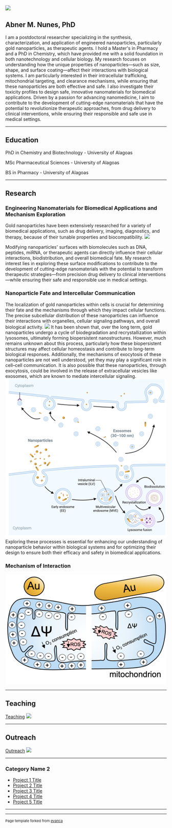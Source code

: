 <img src="images/Main1.png?raw=true"/>

## Abner M. Nunes, PhD

I am a postdoctoral researcher specializing in the synthesis, characterization, and application of engineered nanoparticles, particularly gold nanoparticles, as therapeutic agents. I hold a Master's in Pharmacy and a PhD in Chemistry, which have provided me with a solid foundation in both nanotechnology and cellular biology.
My research focuses on understanding how the unique properties of nanoparticles—such as size, shape, and surface coating—affect their interactions with biological systems. I am particularly interested in their intracellular trafficking, mitochondrial targeting, and clearance mechanisms, while ensuring that these nanoparticles are both effective and safe. I also investigate their toxicity profiles to design safe, innovative nanomaterials for biomedical applications.
Driven by a passion for advancing nanomedicine, I aim to contribute to the development of cutting-edge nanomaterials that have the potential to revolutionize therapeutic approaches, from drug delivery to clinical interventions, while ensuring their responsible and safe use in medical settings.

---
## Education

PhD in Chemistry and Biotechnology - University of Alagoas

MSc Pharmaceutical Sciences - University of Alagoas

BS in Pharmacy - University of Alagoas

---

## Research 
### Engineering Nanomaterials for Biomedical Applications and Mechanism Exploration
Gold nanoparticles have been extensively researched for a variety of biomedical applications, such as drug delivery, imaging, diagnostics, and therapy, because of their tunable properties and biocompatibility.
<img src="images/Main55.png?raw=true"/>

Modifying nanoparticles' surfaces with biomolecules such as DNA, peptides, miRNA, or therapeutic agents can directly influence their cellular interactions, biodistribution, and overall biomedical fate. My research interest lies in exploring these surface modifications to contribute to the development of cutting-edge nanomaterials with the potential to transform therapeutic strategies—from precision drug delivery to clinical interventions—while ensuring their safe and responsible use in medical settings.

### Nanoparticle Fate and Intercellular Communication

The localization of gold nanoparticles within cells is crucial for determining their fate and the mechanisms through which they impact cellular functions. The precise subcellular distribution of these nanoparticles can influence their interactions with organelles, cellular signaling pathways, and overall biological activity.
<img src="images/Main22.png?raw=true"/>
It has been shown that, over the long term, gold nanoparticles undergo a cycle of biodegradation and recrystallization within lysosomes, ultimately forming biopersistent nanostructures. However, much remains unknown about this process, particularly how these biopersistent structures may affect cellular homeostasis and contribute to long-term biological responses. Additionally, the mechanisms of exocytosis of these nanoparticles are not well understood, yet they may play a significant role in cell–cell communication. It is also possible that these nanoparticles, through exocytosis, could be involved in the release of extracellular vesicles like exosomes, which are known to mediate intercellular signaling.
<img src="images/Main333.png?raw=true"/>
Exploring these processes is essential for enhancing our understanding of nanoparticle behavior within biological systems and for optimizing their design to ensure both their efficacy and safety in biomedical applications.

### Mechanism of Interaction

<img src="images/Main44.png?raw=true"/>

---
## Teaching 
[Teaching](/pdf/sample_presentation.pdf)
<img src="images/dummy_thumbnail.jpg?raw=true"/>

---
## Outreach
[Outreach](http://example.com/)
<img src="images/dummy_thumbnail.jpg?raw=true"/>

---

### Category Name 2

- [Project 1 Title](http://example.com/)
- [Project 2 Title](http://example.com/)
- [Project 3 Title](http://example.com/)
- [Project 4 Title](http://example.com/)
- [Project 5 Title](http://example.com/)

---




---
<p style="font-size:11px">Page template forked from <a href="https://github.com/evanca/quick-portfolio">evanca</a></p>
<!-- Remove above link if you don't want to attibute -->
